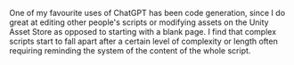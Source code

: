 One of my favourite uses of ChatGPT has been code generation, since I do great at editing other people's scripts or modifying assets on the Unity Asset Store as opposed to starting with a blank page. I find that complex scripts start to fall apart after a certain level of complexity or length often requiring reminding the system of the content of the whole script. 

